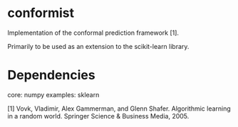 # conformist

Implementation of the conformal prediction framework [1].

Primarily to be used as an extension to the scikit-learn library.

# Dependencies

core: numpy
examples: sklearn

[1] Vovk, Vladimir, Alex Gammerman, and Glenn Shafer. Algorithmic learning in a random world. Springer Science & Business Media, 2005.
